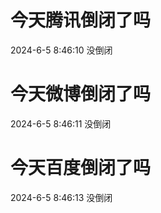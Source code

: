 # 今天腾讯倒闭了吗

2024-6-5 8:46:10 没倒闭

# 今天微博倒闭了吗

2024-6-5 8:46:11 没倒闭

# 今天百度倒闭了吗

2024-6-5 8:46:13 没倒闭

